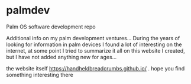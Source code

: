 # palmdev
Palm OS software development repo

Additional info on my palm development ventures...
During the years of looking for information in palm devices I found a lot of interesting on the internet,
at some point I tried to summarize it all on this website I created, but I have not added anything new for ages...

the website itself https://handheldbreadcrumbs.github.io/ . hope you find something interesting there 
